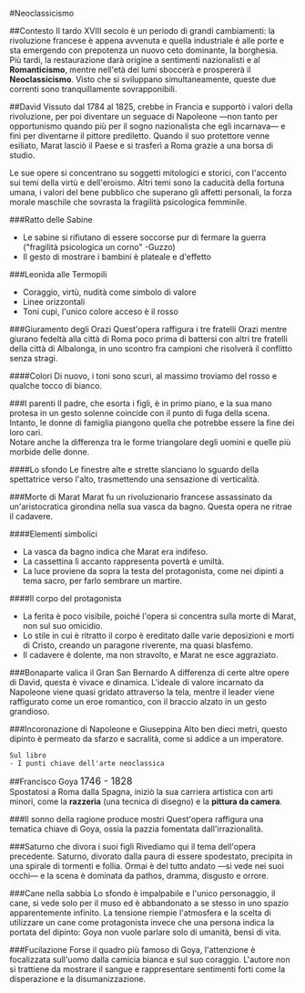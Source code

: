 <head>
	<link rel="stylesheet" href="../Default.css">
	<style>
		body {
		--main-color: grey;
		}
	</style>
</head> 

#Neoclassicismo

##Contesto
Il tardo XVIII secolo è un periodo di grandi cambiamenti: la rivoluzione francese è appena avvenuta e quella industriale è alle porte e sta emergendo con prepotenza un nuovo ceto dominante, la borghesia.  
Più tardi, la restaurazione darà origine a sentimenti nazionalisti e al **Romanticismo**, mentre nell'età dei lumi sboccerà e prospererà il **Neoclassicismo**. Visto che si sviluppano simultaneamente, queste due correnti sono tranquillamente sovrapponibili.

##Davìd
Vissuto dal 1784 al 1825, crebbe in Francia e supportò i valori della rivoluzione, per poi diventare un seguace di Napoleone —non tanto per opportunismo quando più per il sogno nazionalista che egli incarnava— e finì per diventarne il pittore prediletto. Quando il suo protettore venne esiliato, Marat lasciò il Paese e si trasferì a Roma grazie a una borsa di studio.  

Le sue opere si concentrano su soggetti mitologici e storici, con l'accento sui temi della virtù e dell'eroismo. Altri temi sono la caducità della fortuna umana, i valori del bene pubblico che superano gli affetti personali, la forza morale maschile che sovrasta la fragilità psicologica femminile.  

###Ratto delle Sabine
* Le sabine si rifiutano di essere soccorse pur di fermare la guerra ("fragilità psicologica un corno" -Guzzo)
* Il gesto di mostrare i bambini è plateale e d'effetto

###Leonida alle Termopili
* Coraggio, virtù, nudità come simbolo di valore
* Linee orizzontali
* Toni cupi, l'unico colore acceso è il rosso

###Giuramento degli Orazi
Quest'opera raffigura i tre fratelli Orazi mentre giurano fedeltà alla città di Roma poco prima di battersi con altri tre fratelli della città di Albalonga, in uno scontro fra campioni che risolverà il conflitto senza stragi.  

####Colori
Di nuovo, i toni sono scuri, al massimo troviamo del rosso e qualche tocco di bianco.

###I parenti
Il padre, che esorta i figli, è in primo piano, e la sua mano protesa in un gesto solenne coincide con il punto di fuga della scena. Intanto, le donne di famiglia piangono quella che potrebbe essere la fine dei loro cari.  
Notare anche la differenza tra le forme triangolare degli uomini e quelle più morbide delle donne.

####Lo sfondo
Le finestre alte e strette slanciano lo sguardo della spettatrice verso l'alto, trasmettendo una sensazione di verticalità.

###Morte di Marat
Marat fu un rivoluzionario francese assassinato da un'aristocratica girondina nella sua vasca da bagno. Questa opera ne ritrae il cadavere.  

####Elementi simbolici
* La vasca da bagno indica che Marat era indifeso.
* La cassettina lì accanto rappresenta povertà e umiltà.
* La luce proviene da sopra la testa del protagonista, come nei dipinti a tema sacro, per farlo sembrare un martire.  

####Il corpo del protagonista
* La ferita è poco visibile, poiché l'opera si concentra sulla morte di Marat, non sul suo omicidio.
* Lo stile in cui è ritratto il corpo è ereditato dalle varie deposizioni e morti di Cristo, creando un paragone riverente, ma quasi blasfemo.
* Il cadavere è dolente, ma non stravolto, e Marat ne esce aggraziato.

###Bonaparte valica il Gran San Bernardo
A differenza di certe altre opere di Davìd, questa è vivace e dinamica. L'ideale di valore incarnato da Napoleone viene quasi gridato attraverso la tela, mentre il leader viene raffigurato come un eroe romantico, con il braccio alzato in un gesto grandioso.

###Incoronazione di Napoleone e Giuseppina
Alto ben dieci metri, questo dipinto è permeato da sfarzo e sacralità, come si addice a un imperatore.

	Sul libro
	- I punti chiave dell'arte neoclassica

##Francisco Goya
<big>1746 - 1828</big>  
Spostatosi a Roma dalla Spagna, iniziò la sua carriera artistica con arti minori, come la **razzerìa** (una tecnica di disegno) e la **pittura da camera**.  

###Il sonno della ragione produce mostri
Quest'opera raffigura una tematica chiave di Goya, ossia la pazzia fomentata dall'irrazionalità.

###Saturno che divora i suoi figli
Rivediamo qui il tema dell'opera precedente. Saturno, divorato dalla paura di essere spodestato, precipita in una spirale di tormenti e follia. Ormai è del tutto andato —si vede nei suoi occhi— e la scena è dominata da pathos, dramma, disgusto e orrore.

###Cane nella sabbia
Lo sfondo è impalpabile e l'unico personaggio, il cane, si vede solo per il muso ed è abbandonato a se stesso in uno spazio apparentemente infinito. La tensione riempie l'atmosfera e la scelta di utilizzare un cane come protagonista invece che una persona indica la portata del dipinto: Goya non vuole parlare solo di umanità, bensì di vita.

###Fucilazione
Forse il quadro più famoso di Goya, l'attenzione è focalizzata sull'uomo dalla camicia bianca e sul suo coraggio. L'autore non si trattiene da mostrare il sangue e rappresentare sentimenti forti come la disperazione e la disumanizzazione.

<script> window.scroll(0,200000) </script> 